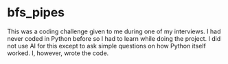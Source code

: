 # bfs_pipes
This was a coding challenge given to me during one of my interviews. I had never coded in Python before so I had to learn while doing the project. I did not use AI for this except to ask simple questions on how Python itself worked. I, however, wrote the code.
